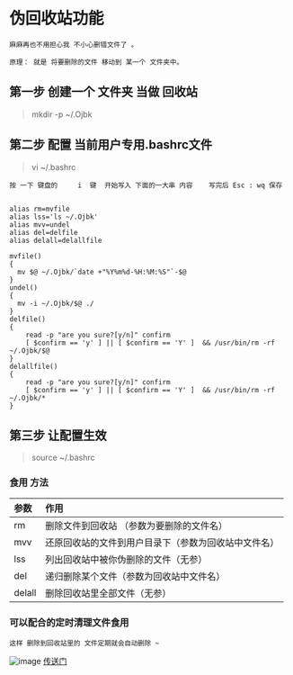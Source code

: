 # 伪回收站功能

	麻麻再也不用担心我 不小心删错文件了 。
	
	原理： 就是 将要删除的文件 移动到 某一个 文件夹中。 
	

## 第一步 创建一个 文件夹 当做 回收站 

>mkdir -p ~/.Ojbk


## 第二步 配置 当前用户专用.bashrc文件

>vi ~/.bashrc

	按 一下 键盘的     i  键  开始写入 下面的一大串 内容    写完后 Esc : wq 保存
	
	
	alias rm=mvfile        
	alias lss='ls ~/.Ojbk'  
	alias mvv=undel
	alias del=delfile 
	alias delall=delallfile 
	 
	mvfile()  
	{  
	  mv $@ ~/.Ojbk/`date +"%Y%m%d-%H:%M:%S"`-$@ 
	}
	undel()  
	{  
	  mv -i ~/.Ojbk/$@ ./  
	} 
	delfile()  
	{  
	    read -p "are you sure?[y/n]" confirm  
	    [ $confirm == 'y' ] || [ $confirm == 'Y' ]  && /usr/bin/rm -rf ~/.Ojbk/$@ 
	}
	delallfile()  
	{  
	    read -p "are you sure?[y/n]" confirm  
	    [ $confirm == 'y' ] || [ $confirm == 'Y' ]  && /usr/bin/rm -rf ~/.Ojbk/*  
	}


## 第三步 让配置生效 

>source ~/.bashrc


### 食用 方法
|参数|作用|
|:-|:-|
|rm|删除文件到回收站 （参数为要删除的文件名） |
|mvv|还原回收站的文件到用户目录下（参数为回收站中文件名）|
|lss|列出回收站中被你伪删除的文件（无参）|
|del|递归删除某个文件（参数为回收站中文件名）|
|delall|删除回收站里全部文件（无参）|

###  可以配合的定时清理文件食用 

	这样 删除到回收站里的 文件定期就会自动删除 ~
![image](https://github.com/xx13295/wxm/blob/master/images/o.png?raw=true)
[传送门](https://github.com/xx13295/MD-Note/tree/master/linux/linux%E5%AE%9A%E6%97%B6%E6%B8%85%E7%90%86%E6%96%87%E4%BB%B6)	
